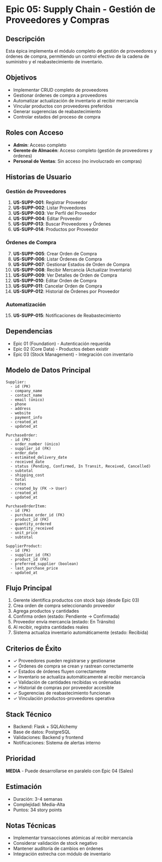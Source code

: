 # Epic 05: Supply Chain - Gestión de Proveedores y Compras

## Descripción
Esta épica implementa el módulo completo de gestión de proveedores y órdenes de compra, permitiendo un control efectivo de la cadena de suministro y el reabastecimiento de inventario.

## Objetivos
- Implementar CRUD completo de proveedores
- Gestionar órdenes de compra a proveedores
- Automatizar actualización de inventario al recibir mercancía
- Vincular productos con proveedores preferidos
- Generar sugerencias de reabastecimiento
- Controlar estados del proceso de compra

## Roles con Acceso
- **Admin**: Acceso completo
- **Gerente de Almacén**: Acceso completo (gestión de proveedores y órdenes)
- **Personal de Ventas**: Sin acceso (no involucrado en compras)

## Historias de Usuario

### Gestión de Proveedores
1. **US-SUPP-001**: Registrar Proveedor
2. **US-SUPP-002**: Listar Proveedores
3. **US-SUPP-003**: Ver Perfil del Proveedor
4. **US-SUPP-004**: Editar Proveedor
5. **US-SUPP-013**: Buscar Proveedores y Órdenes
6. **US-SUPP-014**: Productos por Proveedor

### Órdenes de Compra
7. **US-SUPP-005**: Crear Orden de Compra
8. **US-SUPP-006**: Listar Órdenes de Compra
9. **US-SUPP-007**: Gestionar Estados de Orden de Compra
10. **US-SUPP-008**: Recibir Mercancía (Actualizar Inventario)
11. **US-SUPP-009**: Ver Detalles de Orden de Compra
12. **US-SUPP-010**: Editar Orden de Compra
13. **US-SUPP-011**: Cancelar Orden de Compra
14. **US-SUPP-012**: Historial de Órdenes por Proveedor

### Automatización
15. **US-SUPP-015**: Notificaciones de Reabastecimiento

## Dependencias
- Epic 01 (Foundation) - Autenticación requerida
- Epic 02 (Core Data) - Productos deben existir
- Epic 03 (Stock Management) - Integración con inventario

## Modelo de Datos Principal
```
Supplier:
  - id (PK)
  - company_name
  - contact_name
  - email (único)
  - phone
  - address
  - website
  - payment_info
  - created_at
  - updated_at

PurchaseOrder:
  - id (PK)
  - order_number (único)
  - supplier_id (FK)
  - order_date
  - estimated_delivery_date
  - received_date
  - status (Pending, Confirmed, In Transit, Received, Cancelled)
  - subtotal
  - shipping_cost
  - total
  - notes
  - created_by (FK -> User)
  - created_at
  - updated_at

PurchaseOrderItem:
  - id (PK)
  - purchase_order_id (FK)
  - product_id (FK)
  - quantity_ordered
  - quantity_received
  - unit_price
  - subtotal

SupplierProduct:
  - id (PK)
  - supplier_id (FK)
  - product_id (FK)
  - preferred_supplier (boolean)
  - last_purchase_price
  - updated_at
```

## Flujo Principal
1. Gerente identifica productos con stock bajo (desde Epic 03)
2. Crea orden de compra seleccionando proveedor
3. Agrega productos y cantidades
4. Confirma orden (estado: Pendiente → Confirmada)
5. Proveedor envía mercancía (estado: En Tránsito)
6. Al recibir, registra cantidades reales
7. Sistema actualiza inventario automáticamente (estado: Recibida)

## Criterios de Éxito
- ✓ Proveedores pueden registrarse y gestionarse
- ✓ Órdenes de compra se crean y rastrean correctamente
- ✓ Estados de órdenes fluyen correctamente
- ✓ Inventario se actualiza automáticamente al recibir mercancía
- ✓ Validación de cantidades recibidas vs ordenadas
- ✓ Historial de compras por proveedor accesible
- ✓ Sugerencias de reabastecimiento funcionan
- ✓ Vinculación productos-proveedores operativa

## Stack Técnico
- Backend: Flask + SQLAlchemy
- Base de datos: PostgreSQL
- Validaciones: Backend y frontend
- Notificaciones: Sistema de alertas interno

## Prioridad
**MEDIA** - Puede desarrollarse en paralelo con Epic 04 (Sales)

## Estimación
- Duración: 3-4 semanas
- Complejidad: Media-Alta
- Puntos: 34 story points

## Notas Técnicas
- Implementar transacciones atómicas al recibir mercancía
- Considerar validación de stock negativo
- Mantener auditoría de cambios en órdenes
- Integración estrecha con módulo de inventario
